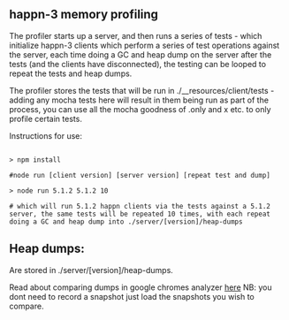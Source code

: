 happn-3 memory profiling
------------------------

The profiler starts up a server, and then runs a series of tests - which initialize happn-3 clients which perform a series of test operations against the server, each time doing a GC and heap dump on the server after the tests (and the clients have disconnected), the testing can be looped to repeat the tests and heap dumps.

The profiler stores the tests that will be run in ./__resources/client/tests - adding any mocha tests here will result in them being run as part of the process, you can use all the mocha goodness of .only and x etc. to only profile certain tests.

Instructions for use:

```

> npm install

#node run [client version] [server version] [repeat test and dump]

> node run 5.1.2 5.1.2 10

# which will run 5.1.2 happn clients via the tests against a 5.1.2 server, the same tests will be repeated 10 times, with each repeat doing a GC and heap dump into ./server/[version]/heap-dumps

```

Heap dumps:
-----------

Are stored in ./server/[version]/heap-dumps.

Read about comparing dumps in google chromes analyzer [here](https://developers.google.com/web/tools/chrome-devtools/memory-problems/heap-snapshots) NB: you dont need to record a snapshot just load the snapshots you wish to compare.